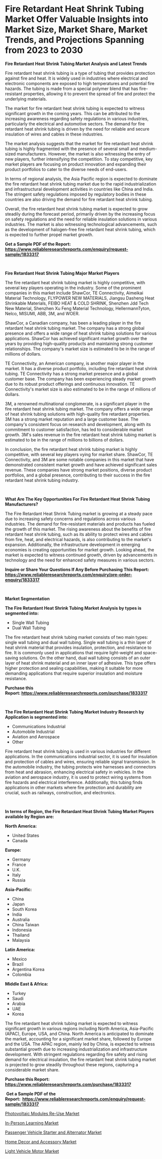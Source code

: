 <p><h1>Fire Retardant Heat Shrink Tubing Market Offer Valuable Insights into Market Size, Market Share, Market Trends, and Projections Spanning from 2023 to 2030</h1></p><p><strong>Fire Retardant Heat Shrink Tubing Market Analysis and Latest Trends</strong></p>
<p><p>Fire retardant heat shrink tubing is a type of tubing that provides protection against fire and heat. It is widely used in industries where electrical and electronic components are exposed to high temperatures and potential fire hazards. The tubing is made from a special polymer blend that has fire-resistant properties, allowing it to prevent the spread of fire and protect the underlying materials.</p><p>The market for fire retardant heat shrink tubing is expected to witness significant growth in the coming years. This can be attributed to the increasing awareness regarding safety regulations in various industries, particularly the electrical and automotive sectors. The demand for fire retardant heat shrink tubing is driven by the need for reliable and secure insulation of wires and cables in these industries.</p><p>The market analysis suggests that the market for fire retardant heat shrink tubing is highly fragmented with the presence of several small and medium-sized manufacturers. However, the market is also witnessing the entry of new players, further intensifying the competition. To stay competitive, key market players are focusing on product innovation and expanding their product portfolios to cater to the diverse needs of end-users.</p><p>In terms of regional analysis, the Asia Pacific region is expected to dominate the fire retardant heat shrink tubing market due to the rapid industrialization and infrastructural development activities in countries like China and India. The stringent safety regulations imposed by regulatory bodies in these countries are also driving the demand for fire retardant heat shrink tubing.</p><p>Overall, the fire retardant heat shrink tubing market is expected to grow steadily during the forecast period, primarily driven by the increasing focus on safety regulations and the need for reliable insulation solutions in various industries. The market is also witnessing technological advancements, such as the development of halogen-free fire retardant heat shrink tubing, which is expected to further propel market growth.</p></p>
<p><strong>Get a Sample PDF of the Report:&nbsp; <a href="https://www.reliableresearchreports.com/enquiry/request-sample/1833317">https://www.reliableresearchreports.com/enquiry/request-sample/1833317</a></strong></p>
<p>&nbsp;</p>
<p><strong>Fire Retardant Heat Shrink Tubing Major Market Players</strong></p>
<p><p>The fire retardant heat shrink tubing market is highly competitive, with several key players operating in the industry. Some of the prominent companies in this market include ShawCor, TE Connectivity, Aimeikai Material Technology, FLYPOWER NEW MATERIALS, Jiangsu Dasheng Heat Shrinkable Materials, FEIBO HEAT & COLD SHRINK, Shenzhen Jdd Tech New Material, Shenzhen Xu Feng Material Technology, HellermannTyton, Nelco, MISUMI, ABB, 3M, and WOER.</p><p>ShawCor, a Canadian company, has been a leading player in the fire retardant heat shrink tubing market. The company has a strong global presence and offers a wide range of heat shrink tubing solutions for various applications. ShawCor has achieved significant market growth over the years by providing high-quality products and maintaining strong customer relationships. The company's market size is estimated to be in the range of millions of dollars.</p><p>TE Connectivity, an American company, is another major player in the market. It has a diverse product portfolio, including fire retardant heat shrink tubing. TE Connectivity has a strong market presence and a global customer base. The company has been experiencing steady market growth due to its robust product offerings and continuous innovation. TE Connectivity's market size is also estimated to be in the range of millions of dollars.</p><p>3M, a renowned multinational conglomerate, is a significant player in the fire retardant heat shrink tubing market. The company offers a wide range of heat shrink tubing solutions with high-quality fire retardant properties. 3M has a strong market reputation and a large customer base. The company's consistent focus on research and development, along with its commitment to customer satisfaction, has led to considerable market growth. 3M's sales revenue in the fire retardant heat shrink tubing market is estimated to be in the range of millions to billions of dollars.</p><p>In conclusion, the fire retardant heat shrink tubing market is highly competitive, with several key players vying for market share. ShawCor, TE Connectivity, and 3M are some notable companies in this market that have demonstrated consistent market growth and have achieved significant sales revenue. These companies have strong market positions, diverse product portfolios, and a global presence, contributing to their success in the fire retardant heat shrink tubing industry.</p></p>
<p>&nbsp;</p>
<p><strong>What Are The Key Opportunities For Fire Retardant Heat Shrink Tubing Manufacturers?</strong></p>
<p><p>The Fire Retardant Heat Shrink Tubing market is growing at a steady pace due to increasing safety concerns and regulations across various industries. The demand for fire-resistant materials and products has fueled the growth of this market. The rising awareness about the benefits of fire retardant heat shrink tubing, such as its ability to protect wires and cables from fire, heat, and electrical hazards, is also contributing to the market's expansion. Additionally, the infrastructure development in emerging economies is creating opportunities for market growth. Looking ahead, the market is expected to witness continued growth, driven by advancements in technology and the need for enhanced safety measures in various sectors.</p></p>
<p><strong>Inquire or Share Your Questions If Any Before Purchasing This Report: <a href="https://www.reliableresearchreports.com/enquiry/pre-order-enquiry/1833317">https://www.reliableresearchreports.com/enquiry/pre-order-enquiry/1833317</a></strong></p>
<p>&nbsp;</p>
<p><strong>Market Segmentation</strong></p>
<p><strong>The Fire Retardant Heat Shrink Tubing Market Analysis by types is segmented into:</strong></p>
<p><ul><li>Single Wall Tubing</li><li>Dual Wall Tubing</li></ul></p>
<p><p>The fire retardant heat shrink tubing market consists of two main types: single wall tubing and dual wall tubing. Single wall tubing is a thin layer of heat shrink material that provides insulation, protection, and resistance to fire. It is commonly used in applications that require light-weight and space-saving solutions. On the other hand, dual wall tubing consists of an outer layer of heat shrink material and an inner layer of adhesive. This type offers higher protection and sealing capabilities, making it suitable for more demanding applications that require superior insulation and moisture resistance.</p></p>
<p><strong>Purchase this Report:&nbsp;<a href="https://www.reliableresearchreports.com/purchase/1833317">https://www.reliableresearchreports.com/purchase/1833317</a></strong></p>
<p>&nbsp;</p>
<p><strong>The Fire Retardant Heat Shrink Tubing Market Industry Research by Application is segmented into:</strong></p>
<p><ul><li>Communications Industrial</li><li>Automobile Industrial</li><li>Aviation and Aerospace</li><li>Other</li></ul></p>
<p><p>Fire retardant heat shrink tubing is used in various industries for different applications. In the communications industrial sector, it is used for insulation and protection of cables and wires, ensuring reliable signal transmission. In the automobile industry, the tubing protects wire harnesses and connectors from heat and abrasion, enhancing electrical safety in vehicles. In the aviation and aerospace industry, it is used to protect wiring systems from fire hazards and electrical interference. Additionally, this tubing finds applications in other markets where fire protection and durability are crucial, such as railways, construction, and electronics.</p></p>
<p>&nbsp;</p>
<p><strong>In terms of Region, the Fire Retardant Heat Shrink Tubing Market Players available by Region are:</strong></p>
<p>
    <p> <strong> North America: </strong>
        <ul>
            <li>United States</li>
            <li>Canada</li>
        </ul>
        </p> 
    <p> <strong> Europe: </strong>
        <ul>
            <li>Germany</li>
            <li>France</li>
            <li>U.K.</li>
            <li>Italy</li>
            <li>Russia</li>
        </ul>
        </p> 
    <p> <strong> Asia-Pacific: </strong>
        <ul>
            <li>China</li>
            <li>Japan</li>
            <li>South Korea</li>
            <li>India</li>
            <li>Australia</li>
            <li>China Taiwan</li>
            <li>Indonesia</li>
            <li>Thailand</li>
            <li>Malaysia</li>
        </ul>
        </p> 
    <p> <strong> Latin America: </strong>
        <ul>
            <li>Mexico</li>
            <li>Brazil</li>
            <li>Argentina Korea</li>
            <li>Colombia</li>
        </ul>
        </p> 
    <p> <strong> Middle East & Africa: </strong>
        <ul>
            <li>Turkey</li>
            <li>Saudi</li>
            <li>Arabia</li>
            <li>UAE</li>
            <li>Korea</li>
        </ul>
    </p>
    </p>
<p><p>The fire retardant heat shrink tubing market is expected to witness significant growth in various regions including North America, Asia-Pacific (APAC), Europe, USA, and China. North America is anticipated to dominate the market, accounting for a significant market share, followed by Europe and the USA. The APAC region, mainly led by China, is expected to witness substantial growth due to increasing industrialization and infrastructure development. With stringent regulations regarding fire safety and rising demand for electrical insulation, the fire retardant heat shrink tubing market is projected to grow steadily throughout these regions, capturing a considerable market share.</p></p>
<p><strong>Purchase this Report: <a href="https://www.reliableresearchreports.com/purchase/1833317">https://www.reliableresearchreports.com/purchase/1833317</a></strong></p>
<p>&nbsp;<strong>Get a Sample PDF of the Report:&nbsp;&nbsp;<a href="https://www.reliableresearchreports.com/enquiry/request-sample/1833317">https://www.reliableresearchreports.com/enquiry/request-sample/1833317</a></strong></p>
<p><strong></strong></p>
<p><p><a href="https://www.linkedin.com/pulse/photovoltaic-modules-re-use-market-size-2023-2030-global/">Photovoltaic Modules Re-Use Market</a></p><p><a href="https://github.com/Paul14Anderson63/Market-Research-Report-List-1/blob/main/in-person-learning-market.md">In-Person Learning Market</a></p><p><a href="https://medium.com/@beverlychen69/passenger-vehicle-starter-and-alternator-market-size-market-outlook-and-market-forecast-2023-to-1893858b9da2">Passenger Vehicle Starter and Alternator Market</a></p><p><a href="https://github.com/aasishrp01/Market-Research-Report-List-1/blob/main/home-decor-and-accessory-market.md">Home Decor and Accessory Market</a></p><p><a href="https://medium.com/@marilynadams76/light-vehicle-motor-market-exploring-market-share-market-trends-and-future-growth-239ca0ed8ff1">Light Vehicle Motor Market</a></p></p>